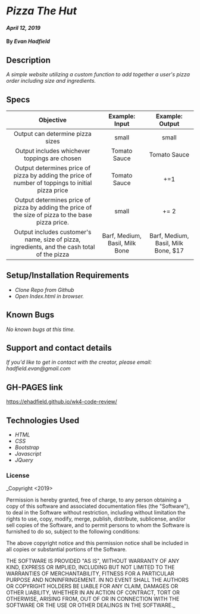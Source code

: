 # _Pizza The Hut_

#### _April 12, 2019_

#### By _**Evan Hadfield**_

## Description

_A simple website utilizing a custom function to add together a user's pizza order including size and ingredients._


## Specs

| Objective | Example: Input | Example: Output |
|:-------------:|:-------------:|:-------------:|
| Output can determine pizza sizes | small | small |
| Output includes whichever toppings are chosen |   Tomato Sauce |   Tomato Sauce|
| Output determines price of pizza by adding the price of number of toppings to initial pizza price |   Tomato Sauce |  +=1 |
| Output determines price of pizza by adding the price of the size of pizza to the base pizza price. | small | += 2 |
| Output includes customer's name, size of pizza, ingredients, and the cash total of the pizza | Barf, Medium, Basil, Milk Bone | Barf, Medium, Basil, Milk Bone, $17  |


## Setup/Installation Requirements

* _Clone Repo from Github_
* _Open Index.html in browser._


## Known Bugs

_No known bugs at this time._

## Support and contact details

_If you'd like to get in contact with the creator, please email: hadfield.evan@gmail.com_

## GH-PAGES link

https://ehadfield.github.io/wk4-code-review/

## Technologies Used

* _HTML_
* _CSS_
* _Bootstrap_
* _Javascript_
* _JQuery_

### License

_Copyright <2019> <Evan Hadfield>

Permission is hereby granted, free of charge, to any person obtaining a copy of this software and associated documentation files (the "Software"), to deal in the Software without restriction, including without limitation the rights to use, copy, modify, merge, publish, distribute, sublicense, and/or sell copies of the Software, and to permit persons to whom the Software is furnished to do so, subject to the following conditions:

The above copyright notice and this permission notice shall be included in all copies or substantial portions of the Software.

THE SOFTWARE IS PROVIDED "AS IS", WITHOUT WARRANTY OF ANY KIND, EXPRESS OR IMPLIED, INCLUDING BUT NOT LIMITED TO THE WARRANTIES OF MERCHANTABILITY, FITNESS FOR A PARTICULAR PURPOSE AND NONINFRINGEMENT. IN NO EVENT SHALL THE AUTHORS OR COPYRIGHT HOLDERS BE LIABLE FOR ANY CLAIM, DAMAGES OR OTHER LIABILITY, WHETHER IN AN ACTION OF CONTRACT, TORT OR OTHERWISE, ARISING FROM, OUT OF OR IN CONNECTION WITH THE SOFTWARE OR THE USE OR OTHER DEALINGS IN THE SOFTWARE._
